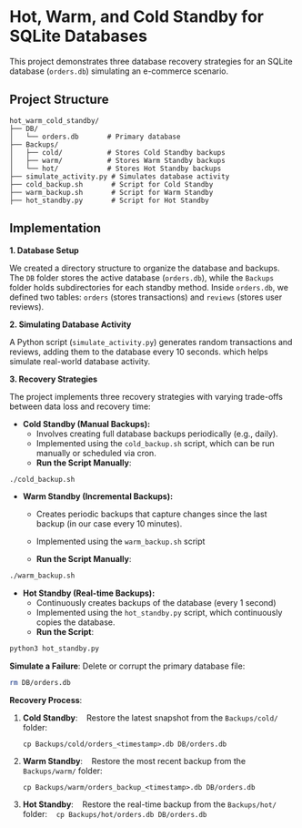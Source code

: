 # Hot, Warm, and Cold Standby for SQLite Databases

This project demonstrates three database recovery strategies for an SQLite database (`orders.db`) simulating an e-commerce scenario. 



## **Project Structure**
```
hot_warm_cold_standby/
├── DB/
│   └── orders.db       # Primary database 
├── Backups/
│   ├── cold/           # Stores Cold Standby backups
│   ├── warm/           # Stores Warm Standby backups
│   └── hot/            # Stores Hot Standby backups
├── simulate_activity.py # Simulates database activity
├── cold_backup.sh       # Script for Cold Standby
├── warm_backup.sh       # Script for Warm Standby
├── hot_standby.py       # Script for Hot Standby
```




## Implementation

**1. Database Setup**

We created a directory structure to organize the database and backups. The `DB` folder stores the active database (`orders.db`), while the `Backups` folder holds subdirectories for each standby method. Inside `orders.db`, we defined two tables: `orders` (stores transactions) and `reviews` (stores user reviews).

**2. Simulating Database Activity**

A Python script (`simulate_activity.py`) generates random transactions and reviews, adding them to the database every 10 seconds. which helps simulate real-world database activity.

**3. Recovery Strategies**

The project implements three recovery strategies with varying trade-offs between data loss and recovery time:

* **Cold Standby (Manual Backups):**
    - Involves creating full database backups periodically (e.g., daily).
    - Implemented using the `cold_backup.sh` script, which can be run manually or scheduled via cron.
    -  **Run the Script Manually**:
```bash
./cold_backup.sh
```


* **Warm Standby (Incremental Backups):**
    - Creates periodic backups that capture changes since the last backup (in our case every 10 minutes).
    - Implemented using the `warm_backup.sh` script
      
    - **Run the Script Manually**:
```bash
./warm_backup.sh
```
* **Hot Standby (Real-time Backups):**
    - Continuously creates backups of the database (every 1 second)
    - Implemented using the `hot_standby.py` script, which continuously copies the database.
    - **Run the Script**:
```bash
python3 hot_standby.py
```

**Simulate a Failure**:
Delete or corrupt the primary database file:
```bash
rm DB/orders.db
```

**Recovery Process**:
1. **Cold Standby**:
   Restore the latest snapshot from the `Backups/cold/` folder:

   ```cp Backups/cold/orders_<timestamp>.db DB/orders.db```

3. **Warm Standby**:
   Restore the most recent backup from the `Backups/warm/` folder:

   ```cp Backups/warm/orders_backup_<timestamp>.db DB/orders.db```

4. **Hot Standby**:
   Restore the real-time backup from the `Backups/hot/` folder:
   ```cp Backups/hot/orders.db DB/orders.db```
